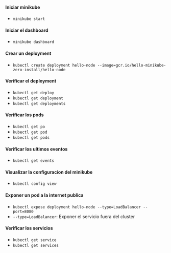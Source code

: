 #### Iniciar minikube
- `minikube start`

#### Iniciar el dashboard
- `minikube dashboard` 

#### Crear un deployment
- `kubectl create deployment hello-node --image=gcr.io/hello-minikube-zero-install/hello-node`

#### Verificar el deployment
- `kubectl get deploy`
- `kubectl get deployment`
- `kubectl get deployments` 

#### Verificar los pods
- `kubectl get po`
- `kubectl get pod`
- `kubectl get pods`

#### Verificar los ultimos eventos
- `kubectl get events`

#### Visualizar la configuracion del minikube
- `kubectl config view`

#### Exponer un pod a la internet publica
- `kubectl expose deployment hello-node --type=LoadBalancer --port=8080`
- `--type=LoadBalancer`: Exponer el servicio fuera del cluster

#### Verificar los servicios
- `kubectl get service`
- `kubectl get services`

